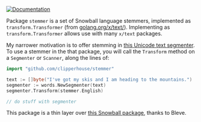 [![Documentation](https://pkg.go.dev/badge/github.com/clipperhouse/stemmer.svg)](https://pkg.go.dev/github.com/clipperhouse/stemmer)

Package `stemmer` is a set of Snowball language stemmers, implemented as `transform.Transformer` (from [golang.org/x/text/](https://golang.org/x/text/)). Implementing as `transform.Transformer` allows use with many `x/text` packages.

My narrower motivation is to offer stemming in [this Unicode text segmenter](https://pkg.go.dev/github.com/clipperhouse/uax29/words). To use a stemmer in the that package, you will call the `Transform` method on a `Segmenter` or `Scanner`, along the lines of:

```go
import "github.com/clipperhouse/stemmer"

text := []byte("I've got my skis and I am heading to the mountains.")
segmenter := words.NewSegmenter(text)
segmenter.Transform(stemmer.English)

// do stuff with segmenter
```

This package is a thin layer over [this Snowball package](https://github.com/blevesearch/snowballstem), thanks to Bleve.

